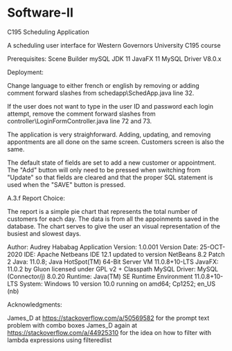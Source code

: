 # Software-II

C195 Scheduling Application

A scheduling user interface for Western Governors University C195 course

Prerequisites:
Scene Builder
mySQL
JDK 11
JavaFX 11
MySQL Driver V8.0.x

Deployment: 

Change language to either french or english by removing or adding comment forward slashes 
from schedapp\SchedApp.java line 32.

If the user does not want to type in the user ID and password each login attempt, remove 
the comment forward slashes from controller\LoginFormController.java line 72 and 73.

The application is very straighforward. Adding, updating, and removing appontments are all done on the
same screen. Customers screen is also the same. 

The default state of fields are set to add a new customer or appointment. The "Add" button will only
need to be pressed when switching from "Update" so that fields are cleared and that the proper SQL
statement is used when the "SAVE" button is pressed. 

A.3.f Report Choice:

The report is a simple pie chart that represents the total number of customers for each day. The data
is from all the appoinments saved in the database. The chart serves to give the user an visual 
representation of the busiest and slowest days. 

Author: Audrey Hababag
Application Version: 1.0.001
Version Date: 25-OCT-2020
IDE: Apache Netbeans IDE 12.1 updated to version NetBeans 8.2 Patch 2
Java: 11.0.8; Java HotSpot(TM) 64-Bit Server VM 11.0.8+10-LTS
JavaFX: 11.0.2 by Gluon licensed under GPL v2 + Classpath
MySQL Driver: MySQL (Connector/j) 8.0.20 
Runtime: Java(TM) SE Runtime Environment 11.0.8+10-LTS
System: Windows 10 version 10.0 running on amd64; Cp1252; en_US (nb)

Acknowledgments:

James_D at https://stackoverflow.com/a/50569582 for the prompt text problem with combo boxes
James_D again at https://stackoverflow.com/a/44925310 for the idea on how to filter with lambda expressions using filteredlist


